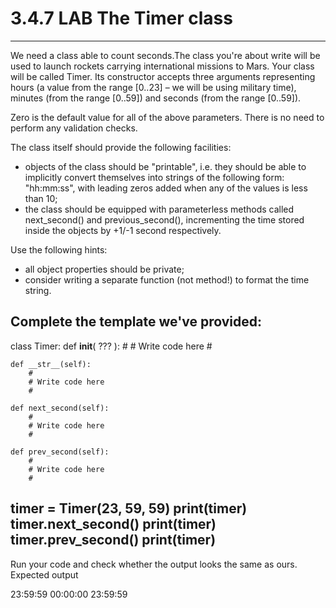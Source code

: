 # 3.4.7   LAB   The Timer class
-------------------------------
We need a class able to count seconds.The class you're about write will be used to launch rockets carrying international missions to Mars.
Your class will be called Timer. Its constructor accepts three arguments representing hours (a value from the range [0..23] – we will be using military time), minutes (from the range [0..59]) and seconds (from the range [0..59]).

Zero is the default value for all of the above parameters. There is no need to perform any validation checks.

The class itself should provide the following facilities:
  - objects of the class should be "printable", i.e. they should be able to implicitly convert themselves into strings of the following form: "hh:mm:ss", with leading zeros added when any of the values is less than 10;
  - the class should be equipped with parameterless methods called next_second() and previous_second(), incrementing the time stored inside the objects by +1/-1 second respectively.

Use the following hints:
  - all object properties should be private;
  - consider writing a separate function (not method!) to format the time string.

Complete the template we've provided:
---
class Timer:
    def __init__( ??? ):
        #
        # Write code here
        #

    def __str__(self):
        #
        # Write code here
        #

    def next_second(self):
        #
        # Write code here
        #

    def prev_second(self):
        #
        # Write code here
        #


timer = Timer(23, 59, 59)
print(timer)
timer.next_second()
print(timer)
timer.prev_second()
print(timer)
---

Run your code and check whether the output looks the same as ours.
Expected output

23:59:59
00:00:00
23:59:59
